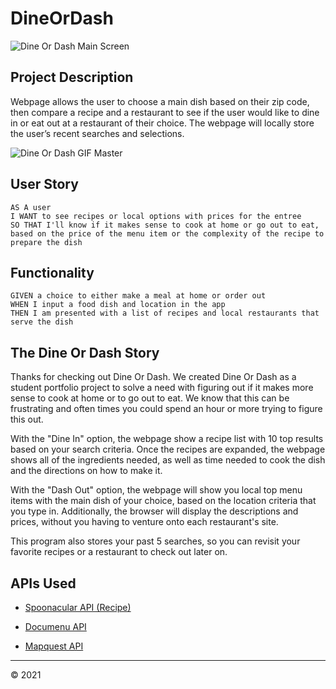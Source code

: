 # DineOrDash

![Dine Or Dash Main Screen](https://user-images.githubusercontent.com/74032335/111031288-cc5ec380-83d4-11eb-8e7f-f9de00e43330.PNG)


## Project Description

Webpage allows the user to choose a main dish based on their zip code,
then compare a recipe and a restaurant to see if the user would like
to dine in or eat out at a restaurant of their choice.
The webpage will locally store the user’s recent searches and selections.

![Dine Or Dash GIF Master](https://user-images.githubusercontent.com/74032335/111031196-42165f80-83d4-11eb-828f-278e7b8efd96.gif)

## User Story

```
AS A user
I WANT to see recipes or local options with prices for the entree
SO THAT I'll know if it makes sense to cook at home or go out to eat, based on the price of the menu item or the complexity of the recipe to prepare the dish
```

## Functionality

```
GIVEN a choice to either make a meal at home or order out
WHEN I input a food dish and location in the app
THEN I am presented with a list of recipes and local restaurants that serve the dish
```

## The Dine Or Dash Story
Thanks for checking out Dine Or Dash. We created Dine Or Dash as a student portfolio project to solve a need with figuring out if it makes more sense to cook at home or to go out to eat. We know that this can be frustrating and often times you could spend an hour or more trying to figure this out.

With the "Dine In" option, the webpage show a recipe list with 10 top results based on your search criteria. Once the recipes are expanded, the webpage shows all of the ingredients needed, as well as time needed to cook the dish and the directions on how to make it.

With the "Dash Out" option, the webpage will show you local top menu items with the main dish of your choice, based on the location criteria that you type in. Additionally, the browser will display the descriptions and prices, without you having to venture onto each restaurant's site.

This program also stores your past 5 searches, so you can revisit your favorite recipes or a restaurant to check out later on.


## APIs Used

* [Spoonacular API (Recipe)](https://api.spoonacular.com/recipes/)

* [Documenu API](https://documenu.p.rapidapi.com/menuitems/search/geo?lat=)

* [Mapquest API](https://www.yelp.com/developers/documentation/v3/get_started)

- - -



© 2021
